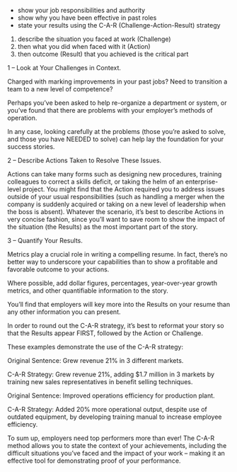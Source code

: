 * show your job responsibilities and authority 
* show why you have been effective in past roles
* state your results using the C-A-R (Challenge-Action-Result) strategy

1. describe the situation you faced at work (Challenge)
2. then what you did when faced with it (Action)
3. then outcome (Result) that you achieved is the critical part

1 – Look at Your Challenges in Context.

Charged with marking improvements in your past jobs? Need to transition a team to a new level of competence?

Perhaps you’ve been asked to help re-organize a department or system, 
or you’ve found that there are problems with your employer’s methods of operation.

In any case, looking carefully at the problems (those you’re asked to solve,
and those you have NEEDED to solve) can help lay the foundation for your success stories.

2 – Describe Actions Taken to Resolve These Issues.

Actions can take many forms such as designing new procedures, training colleagues to correct a skills deficit, or taking the helm of an enterprise-level project.
You might find that the Action required you to address issues outside of your usual responsibilities (such as handling a merger when the company is suddenly acquired or taking on a new level of leadership when the boss is absent).
Whatever the scenario, it’s best to describe Actions in very concise fashion, since you’ll want to save room to show the impact of the situation (the Results) as the most important part of the story.

3 – Quantify Your Results.

Metrics play a crucial role in writing a compelling resume. In fact, there’s no better way to underscore your 
capabilities than to show a profitable and favorable outcome to your actions.

Where possible, add dollar figures, percentages, year-over-year growth metrics, 
and other quantifiable information to the story. 

You’ll find that employers will key more into the 
Results on your resume than any other information you can present.

In order to round out the C-A-R strategy, it’s best to reformat your story so that the Results appear FIRST, 
followed by the Action or Challenge.

These examples demonstrate the use of the C-A-R strategy:

Original Sentence: Grew revenue 21% in 3 different markets.

C-A-R Strategy: Grew revenue 21%, adding $1.7 million in 3 markets by training new sales representatives in benefit selling techniques.

Original Sentence: Improved operations efficiency for production plant.

C-A-R Strategy: Added 20% more operational output, despite use of outdated equipment, by developing training manual to increase employee efficiency.

To sum up, employers need top performers more than ever! The C-A-R method allows you to state the context of your achievements, including the difficult situations you’ve faced and the impact of your work – making it an effective tool for demonstrating proof of your performance.
